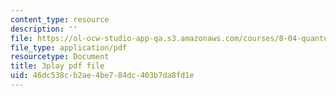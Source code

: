 ```yaml
---
content_type: resource
description: ''
file: https://ol-ocw-studio-app-qa.s3.amazonaws.com/courses/8-04-quantum-physics-i-spring-2013/46dc538cb2ae4be784dc403b7da8fd1e_jJX_1zT73U0.pdf
file_type: application/pdf
resourcetype: Document
title: 3play pdf file
uid: 46dc538c-b2ae-4be7-84dc-403b7da8fd1e
---
```

